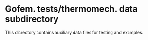 # Gofem. tests/thermomech. data subdirectory

This dicrectory contains auxiliary data files for testing and examples.
